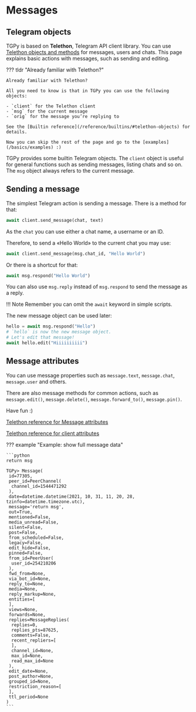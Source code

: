 # Messages

## Telegram objects

TGPy is based on **Telethon**, Telegram API client library. You can
use [Telethon objects and methods](https://docs.telethon.dev/en/stable/quick-references/objects-reference.html)
for messages, users and chats. This page explains basic actions with messages, such as sending and editing.

??? tldr "Already familiar with Telethon?"

    Already familiar with Telethon?

    All you need to know is that in TGPy you can use the following objects:

    - `client` for the Telethon client
    - `msg` for the current message
    - `orig` for the message you’re replying to

    See the [Builtin reference](/reference/builtins/#telethon-objects) for details.

    Now you can skip the rest of the page and go to the [examples](/basics/examples) :)

TGPy provides some builtin Telegram objects. The `client` object is useful for general functions such as sending
messages, listing chats and so on. The `msg` object always refers to the current message.

## Sending a message

The simplest Telegram action is sending a message. There is a method for that:

```python
await client.send_message(chat, text)
```

As the `chat` you can use either a chat name, a username or an ID.

Therefore, to send a «Hello World» to the current chat you may use:

```python
await client.send_message(msg.chat_id, "Hello World")
```

Or there is a shortcut for that:

```python
await msg.respond("Hello World")
```

You can also use `msg.reply` instead of `msg.respond` to send the message as a reply.

!!! Note
    Remember you can omit the `await` keyword in simple scripts.

The new message object can be used later:

```python
hello = await msg.respond("Hello")
# `hello` is now the new message object.
# Let's edit that message!
await hello.edit("Hiiiiiiiiii")
```

## Message attributes

You can use message properties such as `message.text`, `message.chat`, `message.user` and others.

There are also message methods for common actions, such as `message.edit()`, `message.delete()`, `message.forward_to()`, `message.pin()`.

Have fun :)

[Telethon reference for Message attributes](https://docs.telethon.dev/en/stable/quick-references/objects-reference.html#message)

[Telethon reference for client attributes](https://docs.telethon.dev/en/stable/quick-references/client-reference.html)

??? example "Example: show full message data"

    ```python
    return msg
    
    TGPy> Message(
     id=77305,
     peer_id=PeerChannel(
      channel_id=1544471292
     ),
     date=datetime.datetime(2021, 10, 31, 11, 20, 28, tzinfo=datetime.timezone.utc),
     message='return msg',
     out=True,
     mentioned=False,
     media_unread=False,
     silent=False,
     post=False,
     from_scheduled=False,
     legacy=False,
     edit_hide=False,
     pinned=False,
     from_id=PeerUser(
      user_id=254210206
     ),
     fwd_from=None,
     via_bot_id=None,
     reply_to=None,
     media=None,
     reply_markup=None,
     entities=[
     ],
     views=None,
     forwards=None,
     replies=MessageReplies(
      replies=0,
      replies_pts=87625,
      comments=False,
      recent_repliers=[
      ],
      channel_id=None,
      max_id=None,
      read_max_id=None
     ),
     edit_date=None,
     post_author=None,
     grouped_id=None,
     restriction_reason=[
     ],
     ttl_period=None
    )
    ```
